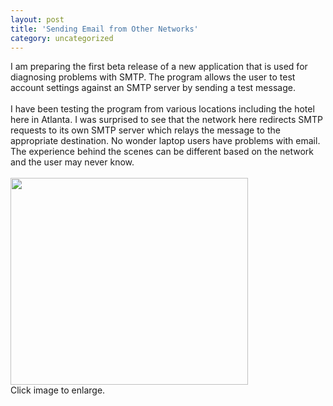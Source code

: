 ```yaml
---
layout: post
title: 'Sending Email from Other Networks'
category: uncategorized
---
```


I am preparing the first beta release of a new application that is used for diagnosing problems with SMTP.  The program allows the user to test account settings against an SMTP server by sending a test message.<br /><br />I have been testing the program from various locations including the hotel here in Atlanta.  I was surprised to see that the network here redirects SMTP requests to its own SMTP server which relays the message to the appropriate destination.  No wonder laptop users have problems with email.  The experience behind the scenes can be different based on the network and the user may never know.<br /><br /><a href="/images/blogimages/smtpdiagnosticsnapshot01.JPG"><img src="/images/blogimages/smtpdiagnosticsnapshot01.JPG" border="0" width="380" height="331" /></a><br />Click image to enlarge.
